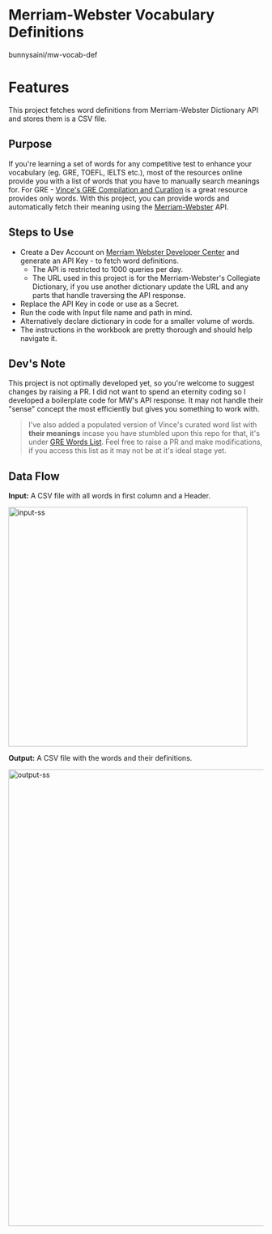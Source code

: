 # Merriam-Webster Vocabulary Definitions
bunnysaini/mw-vocab-def

# Features
This project fetches word definitions from Merriam-Webster Dictionary API and stores them is a CSV file.

## Purpose
If you're learning a set of words for any competitive test to enhance your vocabulary (eg. GRE, TOEFL, IELTS etc.), most of the resources online provide you with a list of words that you have to manually search meanings for. For GRE - [Vince's GRE Compilation and Curation](https://docs.google.com/spreadsheets/d/1K4gS--jbDYbdlqem6Hir3FAwvLB9dFxNCLftE3ePduk/edit#gid=504162758) is a great resource provides only words. With this project, you can provide words and automatically fetch their meaning using the [Merriam-Webster](https://www.merriam-webster.com) API.

## Steps to Use 
- Create a Dev Account on [Merriam Webster Developer Center](https://dictionaryapi.com) and generate an API Key - to fetch word definitions.
  - The API is restricted to 1000 queries per day.
  - The URL used in this project is for the Merriam-Webster's Collegiate Dictionary, if you use another dictionary update the URL and any parts that handle traversing the API response.
- Replace the API Key in code or use as a Secret.
- Run the code with Input file name and path in mind.
- Alternatively declare dictionary in code for a smaller volume of words.
- The instructions in the workbook are pretty thorough and should help navigate it.

## Dev's Note
This project is not optimally developed yet, so you're welcome to suggest changes by raising a PR. I did not want to spend an eternity coding so I developed a boilerplate code for MW's API response. It may not handle their "sense" concept the most efficiently but gives you something to work with.
>I've also added a populated version of Vince's curated word list with **their meanings** incase you have stumbled upon this repo for that, it's under [GRE Words List](https://github.com/bunnysaini/mw-vocab-def/blob/89d89a5679bcf0a83019719d7662c2f19c4942ae/GRE%20Vocab%20List%20-%20Populated/Populated%20GRE%20Word's%20List.xlsx). Feel free to raise a PR and make modifications, if you access this list as it may not be at it's ideal stage yet.
## Data Flow
**Input:** A CSV file with all words in first column and a Header.

<img width="472" alt="input-ss" src="https://github.com/bunnysaini/mw-vocab-def/assets/83510385/6f0631b6-e168-4557-a59f-ea9f733b2bde">


**Output:** A CSV file with the words and their definitions.

<img width="900" alt="output-ss" src="https://github.com/bunnysaini/mw-vocab-def/assets/83510385/77f670d1-d807-45c9-9172-66962fe893ce">
